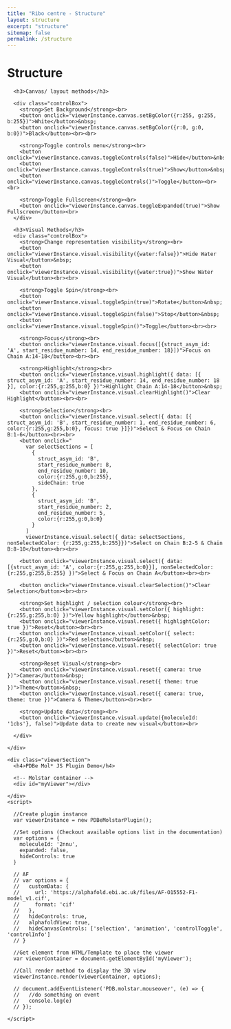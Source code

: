 ```yaml
---
title: "Ribo centre - Structure"
layout: structure
excerpt: "structure"
sitemap: false
permalink: /structure
---
```


# Structure


<div class="controlsSection">

      <h3>Canvas/ layout methods</h3>
      
      <div class="controlBox">
        <strong>Set Background</strong><br>
        <button onclick="viewerInstance.canvas.setBgColor({r:255, g:255, b:255})">White</button>&nbsp;
        <button onclick="viewerInstance.canvas.setBgColor({r:0, g:0, b:0})">Black</button><br><br>
        
        <strong>Toggle controls menu</strong><br>
        <button onclick="viewerInstance.canvas.toggleControls(false)">Hide</button>&nbsp;
        <button onclick="viewerInstance.canvas.toggleControls(true)">Show</button>&nbsp;
        <button onclick="viewerInstance.canvas.toggleControls()">Toggle</button><br><br>
        
        <strong>Toggle Fullscreen</strong><br>
        <button onclick="viewerInstance.canvas.toggleExpanded(true)">Show Fullscreen</button><br>
      </div>

      <h3>Visual Methods</h3>
      <div class="controlBox">
        <strong>Change representation visibility</strong><br>
        <button onclick="viewerInstance.visual.visibility({water:false})">Hide Water Visual</button>&nbsp;
        <button onclick="viewerInstance.visual.visibility({water:true})">Show Water Visual</button><br><br>

        <strong>Toggle Spin</strong><br>
        <button onclick="viewerInstance.visual.toggleSpin(true)">Rotate</button>&nbsp;
        <button onclick="viewerInstance.visual.toggleSpin(false)">Stop</button>&nbsp;
        <button onclick="viewerInstance.visual.toggleSpin()">Toggle</button><br><br>
        
        <strong>Focus</strong><br>
        <button onclick="viewerInstance.visual.focus([{struct_asym_id: 'A', start_residue_number: 14, end_residue_number: 18}])">Focus on Chain A:14-18</button><br><br>

        <strong>Highlight</strong><br>
        <button onclick="viewerInstance.visual.highlight({ data: [{ struct_asym_id: 'A', start_residue_number: 14, end_residue_number: 18 }], color:{r:255,g:255,b:0} })">Highlight Chain A:14-18</button>&nbsp;
        <button onclick="viewerInstance.visual.clearHighlight()">Clear Highlight</button><br><br>
        
        <strong>Selection</strong><br>
        <button onclick="viewerInstance.visual.select({ data: [{ struct_asym_id: 'B', start_residue_number: 1, end_residue_number: 6, color:{r:255,g:255,b:0}, focus: true }]})">Select & Focus on Chain B:1-6</button><br><br>
        <button onclick="
          var selectSections = [
            {
              struct_asym_id: 'B', 
              start_residue_number: 8, 
              end_residue_number: 10, 
              color:{r:255,g:0,b:255},
              sideChain: true
            },
            {
              struct_asym_id: 'B', 
              start_residue_number: 2, 
              end_residue_number: 5, 
              color:{r:255,g:0,b:0}
            }
          ]
          viewerInstance.visual.select({ data: selectSections, nonSelectedColor: {r:255,g:255,b:255}})">Select on Chain B:2-5 & Chain B:8-10</button><br><br>
          
        <button onclick="viewerInstance.visual.select({ data: [{struct_asym_id: 'A', color:{r:255,g:255,b:0}}], nonSelectedColor: {r:255,g:255,b:255} })">Select & Focus on Chain A</button><br><br>

        <button onclick="viewerInstance.visual.clearSelection()">Clear Selection</button><br><br>

        <strong>Set highlight / selection colour</strong><br>
        <button onclick="viewerInstance.visual.setColor({ highlight: {r:255,g:255,b:0} })">Yellow highlight</button>&nbsp;
        <button onclick="viewerInstance.visual.reset({ highlightColor: true })">Reset</button><br><br>
        <button onclick="viewerInstance.visual.setColor({ select: {r:255,g:0,b:0} })">Red selection</button>&nbsp;
        <button onclick="viewerInstance.visual.reset({ selectColor: true })">Reset</button><br><br>
        
        <strong>Reset Visual</strong><br>
        <button onclick="viewerInstance.visual.reset({ camera: true })">Camera</button>&nbsp;
        <button onclick="viewerInstance.visual.reset({ theme: true })">Theme</button>&nbsp;
        <button onclick="viewerInstance.visual.reset({ camera: true, theme: true })">Camera & Theme</button><br><br>

        <strong>Update data</strong><br>
        <button onclick="viewerInstance.visual.update({moleculeId: '1cbs'}, false)">Update data to create new visual</button><br>
      
      </div>

    </div>

    <div class="viewerSection">
      <h4>PDBe Mol* JS Plugin Demo</h4>

      <!-- Molstar container -->
      <div id="myViewer"></div>
      
    </div>
    <script>

      //Create plugin instance
      var viewerInstance = new PDBeMolstarPlugin();
  
      //Set options (Checkout available options list in the documentation)
      var options = {
        moleculeId: '2nnu',
        expanded: false,
        hideControls: true
      }

      // AF
      // var options = {
      //   customData: {
      //     url: 'https://alphafold.ebi.ac.uk/files/AF-O15552-F1-model_v1.cif',
      //     format: 'cif'
      //   },
      //   hideControls: true,
      //   alphafoldView: true,
      //   hideCanvasControls: ['selection', 'animation', 'controlToggle', 'controlInfo']
      // }
      
      //Get element from HTML/Template to place the viewer 
      var viewerContainer = document.getElementById('myViewer');
  
      //Call render method to display the 3D view
      viewerInstance.render(viewerContainer, options);

      // document.addEventListener('PDB.molstar.mouseover', (e) => { 
      //   //do something on event 
      //   console.log(e)
      // });
      
    </script>
